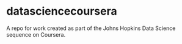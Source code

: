 datasciencecoursera
===================

A repo for work created as part of the Johns Hopkins Data Science sequence on Coursera.
